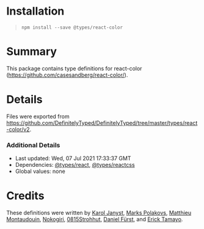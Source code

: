 # Installation
> `npm install --save @types/react-color`

# Summary
This package contains type definitions for react-color (https://github.com/casesandberg/react-color/).

# Details
Files were exported from https://github.com/DefinitelyTyped/DefinitelyTyped/tree/master/types/react-color/v2.

### Additional Details
 * Last updated: Wed, 07 Jul 2021 17:33:37 GMT
 * Dependencies: [@types/react](https://npmjs.com/package/@types/react), [@types/reactcss](https://npmjs.com/package/@types/reactcss)
 * Global values: none

# Credits
These definitions were written by [ Karol Janyst](https://github.com/LKay), [Marks Polakovs](https://github.com/markspolakovs), [Matthieu Montaudouin](https://github.com/mntdn), [Nokogiri](https://github.com/nkgrnkgr), [0815Strohhut](https://github.com/0815Strohhut), [Daniel Fürst](https://github.com/dnlfrst), and [Erick Tamayo](https://github.com/ericktamayo).
